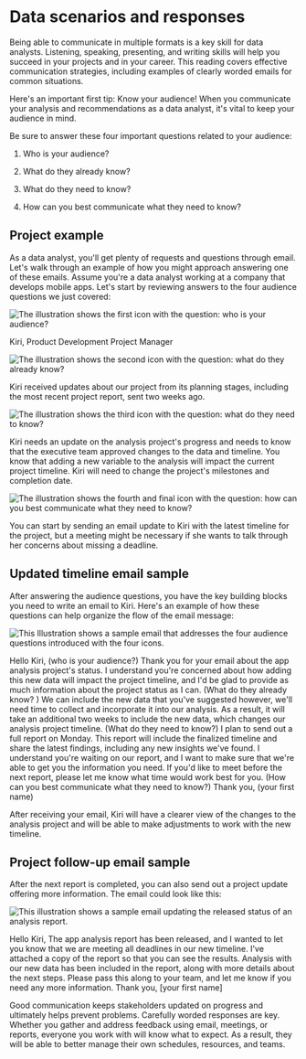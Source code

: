 Data scenarios and responses
============================

Being able to communicate in multiple formats is a key skill for data analysts. Listening, speaking, presenting, and writing skills will help you succeed in your projects and in your career. This reading covers effective communication strategies, including examples of clearly worded emails for common situations.

Here's an important first tip: Know your audience! When you communicate your analysis and recommendations as a data analyst, it's vital to keep your audience in mind. 

Be sure to answer these four important questions related to your audience:

1.  Who is your audience?

2.  What do they already know?

3.  What do they need to know?

4.  How can you best communicate what they need to know?

Project example
---------------

As a data analyst, you'll get plenty of requests and questions through email. Let's walk through an example of how you might approach answering one of these emails. Assume you're a data analyst working at a company that develops mobile apps. Let's start by reviewing answers to the four audience questions we just covered:

![The illustration shows the first icon with the question: who is your audience?](https://d3c33hcgiwev3.cloudfront.net/imageAssetProxy.v1/JE2NYCSNRPqNjWAkjXT6uw_dfd7477dbc8648608b40c8fe307dc4f3_DA_C2M4L3R1_P1_A.png?expiry=1641859200000&hmac=NA3-Ecxmjt4zavvMK2wDCVoXeWqr6Cm7gO-df74HELM)

Kiri, Product Development Project Manager

![The illustration shows the second icon with the question: what do they already know?](https://d3c33hcgiwev3.cloudfront.net/imageAssetProxy.v1/7s3ZbdPmSHWN2W3T5mh1tQ_15406e28294149a0b1cb0bb30f688880_DA_C2M4L3R1_P1_B.png?expiry=1641859200000&hmac=GFAve0Th2CwJLUwNLJYRi7grAeXOjClVi_adyL5H9MY)

Kiri received updates about our project from its planning stages, including the most recent project report, sent two weeks ago.

![The illustration shows the third icon with the question: what do they need to know?](https://d3c33hcgiwev3.cloudfront.net/imageAssetProxy.v1/_vgQoaAtQ7S4EKGgLaO0QA_9c20b97e2d9c427898d939d042ceb6eb_DA_C2M4L3R1_P1_C.png?expiry=1641859200000&hmac=NS6mPopGIaTAhAs-v0FWA8hMI84tH8shGipUhRe5q7M)

Kiri needs an update on the analysis project's progress and needs to know that the executive team approved changes to the data and timeline. You know that adding a new variable to the analysis will impact the current project timeline. Kiri will need to change the project's milestones and completion date.

![The illustration shows the fourth and final icon with the question: how can you best communicate what they need to know?](https://d3c33hcgiwev3.cloudfront.net/imageAssetProxy.v1/rQwnZK5hSVOMJ2SuYUlTLA_ea792b49af39461293197cf541a48e0f_DA_C2M4L3R1_P1_D.png?expiry=1641859200000&hmac=YbLce24vUqFS_1zRVwDDQRwCU_LYMHEa9-D6_hS81Ng)

You can start by sending an email update to Kiri with the latest timeline for the project, but a meeting might be necessary if she wants to talk through her concerns about missing a deadline.

Updated timeline email sample
-----------------------------

After answering the audience questions, you have the key building blocks you need to write an email to Kiri. Here's an example of how these questions can help organize the flow of the email message:

![This Illustration shows a sample email that addresses the four audience questions introduced with the four icons.](https://d3c33hcgiwev3.cloudfront.net/imageAssetProxy.v1/hAhepVrCRq6IXqVawjauBw_669dfe6c4b35405dada09ead335d511c_Screen-Shot-2020-12-09-at-11.35.49-AM.png?expiry=1641859200000&hmac=AV0tLtm7lXj2FxqUv9lolo7T17zluTGLQ61wkPX-b3o)

Hello Kiri, (who is your audience?) Thank you for your email about the app analysis project's status. I understand you're concerned about how adding this new data will impact the project timeline, and I'd be glad to provide as much information about the project status as I can. (What do they already know? ) We can include the new data that you've suggested however, we'll need time to collect and incorporate it into our analysis. As a result, it will take an additional two weeks to include the new data, which changes our analysis project timeline. (What do they need to know?) I plan to send out a full report on Monday. This report will include the finalized timeline and share the latest findings, including any new insights we've found. I understand you're waiting on our report, and I want to make sure that we're able to get you the information you need. If you'd like to meet before the next report, please let me know what time would work best for you. (How can you best communicate what they need to know?) Thank you, (your first name)

After receiving your email, Kiri will have a clearer view of the changes to the analysis project and will be able to make adjustments to work with the new timeline. 

Project follow-up email sample
------------------------------

After the next report is completed, you can also send out a project update offering more information. The email could look like this:

![This illustration shows a sample email updating the released status of an analysis report.](https://d3c33hcgiwev3.cloudfront.net/imageAssetProxy.v1/R-7sfTANRP-u7H0wDQT_kA_f555fa6929e144a28eea2ad40f1251a7_Screen-Shot-2020-12-09-at-11.38.12-AM.png?expiry=1641859200000&hmac=kH_l8-W7pbEkRsFrOv3jeFeaDW5rwkX7vTnmB1s76mM)

Hello Kiri, The app analysis report has been released, and I wanted to let you know that we are meeting all deadlines in our new timeline. I've attached a copy of the report so that you can see the results. Analysis with our new data has been included in the report, along with more details about the next steps. Please pass this along to your team, and let me know if you need any more information. Thank you, [your first name]

Good communication keeps stakeholders updated on progress and ultimately helps prevent problems. Carefully worded responses are key. Whether you gather and address feedback using email, meetings, or reports, everyone you work with will know what to expect. As a result, they will be able to better manage their own schedules, resources, and teams.